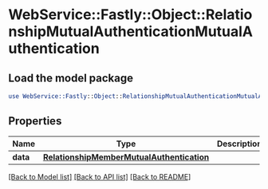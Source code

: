 # WebService::Fastly::Object::RelationshipMutualAuthenticationMutualAuthentication

## Load the model package
```perl
use WebService::Fastly::Object::RelationshipMutualAuthenticationMutualAuthentication;
```

## Properties
Name | Type | Description | Notes
------------ | ------------- | ------------- | -------------
**data** | [**RelationshipMemberMutualAuthentication**](RelationshipMemberMutualAuthentication.md) |  | [optional] 

[[Back to Model list]](../README.md#documentation-for-models) [[Back to API list]](../README.md#documentation-for-api-endpoints) [[Back to README]](../README.md)


